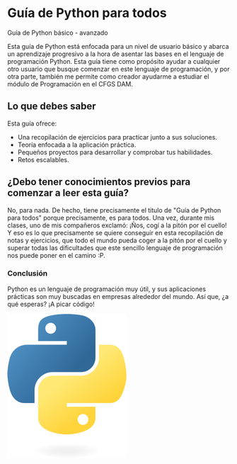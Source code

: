 # Guía de Python para todos
Guía de Python básico - avanzado

Esta guía de Python está enfocada para un nivel de usuario básico y abarca un aprendizaje progresivo a la hora de asentar las bases en el lenguaje de programación Python. Esta guía tiene como propósito ayudar a cualquier otro usuario que busque comenzar en este lenguaje de programación, y por otra parte, también me permite como creador ayudarme a estudiar el módulo de Programación en el CFGS DAM. 

## Lo que debes saber

Esta guía ofrece:
* Una recopilación de ejercicios para practicar junto a sus soluciones.
* Teoría enfocada a la aplicación práctica.
* Pequeños proyectos para desarrollar y comprobar tus habilidades.
* Retos escalables.

## ¿Debo tener conocimientos previos para comenzar a leer esta guía?

No, para nada. De hecho, tiene precisamente el titulo de "Guía de Python para todos" porque precisamente, es para todos. Una vez, durante mis clases, uno de mis compañeros exclamó: ¡Ños, cogí a la pitón por el cuello! Y eso es lo que precisamente se quiere conseguir en esta recopilación de notas y ejercicios, que todo el mundo pueda coger a la pitón por el cuello y superar todas las dificultades que este sencillo lenguaje de programación nos puede poner en el camino :P.

### Conclusión

Python es un lenguaje de programación muy útil, y sus aplicaciones prácticas son muy buscadas en empresas alrededor del mundo. Así que, ¿a qué esperas? ¡A picar código!

<img src="python-logo-only.png" alt="la_piton">
